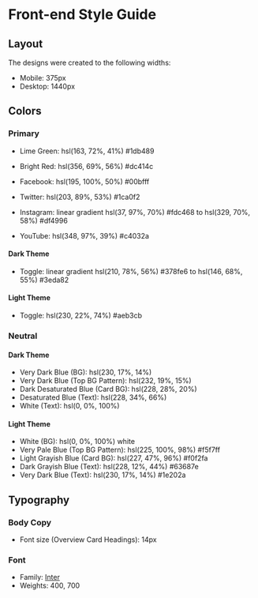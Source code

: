 # Front-end Style Guide

## Layout

The designs were created to the following widths:

- Mobile: 375px
- Desktop: 1440px

## Colors

### Primary

- Lime Green: hsl(163, 72%, 41%) #1db489
- Bright Red: hsl(356, 69%, 56%) #dc414c

- Facebook: hsl(195, 100%, 50%) #00bfff
- Twitter: hsl(203, 89%, 53%) #1ca0f2
- Instagram: linear gradient hsl(37, 97%, 70%) #fdc468 to hsl(329, 70%, 58%) #df4996
- YouTube: hsl(348, 97%, 39%) #c4032a

#### Dark Theme

- Toggle: linear gradient hsl(210, 78%, 56%) #378fe6 to hsl(146, 68%, 55%) #3eda82

#### Light Theme

- Toggle: hsl(230, 22%, 74%) #aeb3cb

### Neutral

#### Dark Theme

- Very Dark Blue (BG): hsl(230, 17%, 14%)
- Very Dark Blue (Top BG Pattern): hsl(232, 19%, 15%)
- Dark Desaturated Blue (Card BG): hsl(228, 28%, 20%)
- Desaturated Blue (Text): hsl(228, 34%, 66%)
- White (Text): hsl(0, 0%, 100%)

#### Light Theme

- White (BG): hsl(0, 0%, 100%) white
- Very Pale Blue (Top BG Pattern): hsl(225, 100%, 98%) #f5f7ff
- Light Grayish Blue (Card BG): hsl(227, 47%, 96%) #f0f2fa
- Dark Grayish Blue (Text): hsl(228, 12%, 44%) #63687e
- Very Dark Blue (Text): hsl(230, 17%, 14%) #1e202a

## Typography

### Body Copy

- Font size (Overview Card Headings): 14px

### Font

- Family: [Inter](https://fonts.google.com/specimen/Inter)
- Weights: 400, 700
